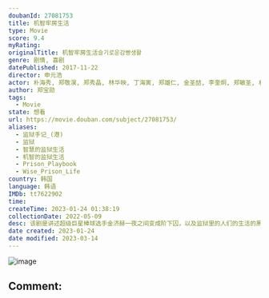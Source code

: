 ```yaml
---
doubanId: 27081753
title: 机智牢房生活
type: Movie
score: 9.4
myRating: 
originalTitle: 机智牢房生活슬기로운감빵생활
genre: 剧情, 喜剧
datePublished: 2017-11-22
director: 申元浩
actor: 朴海秀, 郑敬淏, 郑秀晶, 林华映, 丁海寅, 郑雄仁, 金圣喆, 李奎炯, 郑敏圣, 朴浩山, 姜昇润, 金景南, 崔武成, 崔胜元, 成东日, 金汉钟, 周锡泰, 姜基栋, 朴亨洙, 李道谦, 申在河, 廉惠兰, 林哲亨, 芮秀贞, 李浩哲, 刘在明, 申隣雅, 崔光一, 张赫镇, 金基楠, 李太善, 徐智勋, 金善映, 金志珉, 金俊翰, 李相二, 崔明彬, 郑宰成, 太元硕, 丁文晟, 李贤杰, 孙康国, 李到晛, 洪承范, 李圭燮, 安昌焕, 裴浩根, 徐东锡, 姜贤重, 尹承勋, 李英锡, 金正碧, 金基茂, 梁大赫, 金龙云, 金俊裴, 朴英庶, 金熙昌, 李时宇, 金范来, 李东国, 孔尚雅, 申熙国, 宋仁燮, 池敏赫, 殷艺俊, 李泰雨, 刘炯官, 李道烨, 崔英佑, 李素胤, 李正赫
author: 郑宝勋
tags:
  - Movie
state: 想看
url: https://movie.douban.com/subject/27081753/
aliases:
  - 监狱手记_(港)
  - 监狱
  - 智慧的监狱生活
  - 机智的监狱生活
  - Prison_Playbook
  - Wise_Prison_Life
country: 韩国
language: 韩语
IMDb: tt7622902
time: 
createTime: 2023-01-24 01:38:19
collectionDate: 2022-05-09
desc: 该剧是讲述超级巨星棒球选手金济赫一夜之间变成阶下囚，以及监狱里的人们的生活的黑色喜剧，该剧内容以监狱为背景，通过犯人、监狱管教、家属等角色展现各自的独特个性和存在感，展现给大家监狱这个特殊背景下并不...
date created: 2023-01-24
date modified: 2023-03-14
---
```


![image](p2506561091.jpg)

Comment:
---
